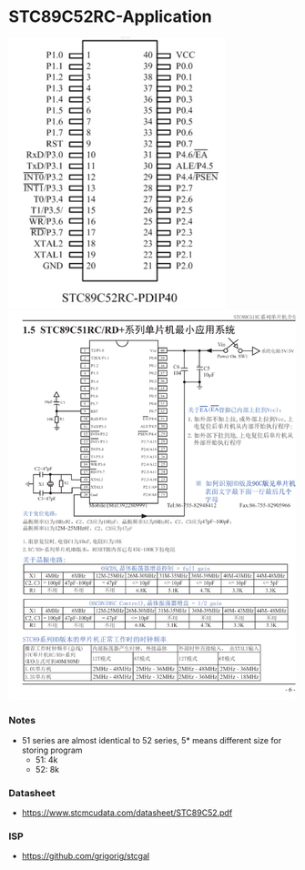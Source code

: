 STC89C52RC-Application
======================
![](pinout.jpg)
![](Screenshot_2023-12-21-22-53-51.png)

### Notes
- 51 series are almost identical to 52 series, 5* means different size for storing program
  - 51: 4k
  - 52: 8k
### Datasheet
- https://www.stcmcudata.com/datasheet/STC89C52.pdf

### ISP
- https://github.com/grigorig/stcgal
